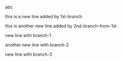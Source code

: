 abc

this is a new line added by 1st-branch

this is another new line added by 2nd-branch-from-1st

new line with branch-1

another new line with branch-2

new line with branch-3
